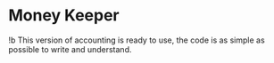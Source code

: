# Money Keeper
!b This version of accounting is ready to use, the code is as simple as possible to write and understand.
